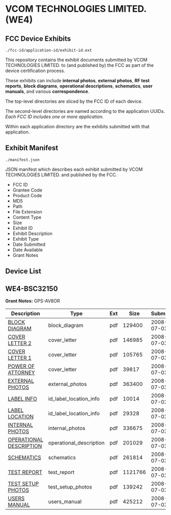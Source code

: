 # VCOM TECHNOLOGIES LIMITED. (WE4)
## FCC Device Exhibits

```
./fcc-id/application-id/exhibit-id.ext
```

This repository contains the exhibit documents submitted by VCOM TECHNOLOGIES LIMITED. to (and published by) the FCC as part of the device certification process.

These exhibits can include **internal photos**, **external photos**, **RF test reports**, **block diagrams**, **operational descriptions**, **schematics**, **user manuals**, and various **correspondence**.

The top-level directories are sliced by the FCC ID of each device.

The second-level directories are named according to the application UUIDs. *Each FCC ID includes one or more application.*

Within each application directory are the exhibits submitted with that application. 

## Exhibit Manifest

```
./manifest.json
```

JSON manifest which describes each exhibit submitted by VCOM TECHNOLOGIES LIMITED. and published by the FCC.

- FCC ID
- Grantee Code
- Product Code
- MD5
- Path
- File Extension
- Content Type
- Size
- Exhibit ID
- Exhibit Description
- Exhibit Type
- Date Submitted
- Date Available
- Grant Notes

## Device List
## WE4-BSC32150
**Grant Notes:** GPS-AV8OR

| Description | Type | Ext | Size | Submitted | Available |
| ----------- | ---- | --- | ---- | --------- | --------- |
| [BLOCK DIAGRAM](WE4-BSC32150/fc418259fb3dc84f0a1327813333c051/965031.pdf) | block_diagram | pdf | 129400 | 2008-07-03 | 2008-07-03 |
| [COVER LETTER 2](WE4-BSC32150/fc418259fb3dc84f0a1327813333c051/965033.pdf) | cover_letter | pdf | 146985 | 2008-07-03 | 2008-07-03 |
| [COVER LETTER 1](WE4-BSC32150/fc418259fb3dc84f0a1327813333c051/965034.pdf) | cover_letter | pdf | 105765 | 2008-07-03 | 2008-07-03 |
| [POWER OF ATTORNEY](WE4-BSC32150/fc418259fb3dc84f0a1327813333c051/965039.pdf) | cover_letter | pdf | 39817 | 2008-07-03 | 2008-07-03 |
| [EXTERNAL PHOTOS](WE4-BSC32150/fc418259fb3dc84f0a1327813333c051/965035.pdf) | external_photos | pdf | 363400 | 2008-07-03 | 2008-07-03 |
| [LABEL INFO](WE4-BSC32150/fc418259fb3dc84f0a1327813333c051/965036.pdf) | id_label_location_info | pdf | 10014 | 2008-07-03 | 2008-07-03 |
| [LABEL LOCATION](WE4-BSC32150/fc418259fb3dc84f0a1327813333c051/965037.pdf) | id_label_location_info | pdf | 29328 | 2008-07-03 | 2008-07-03 |
| [INTERNAL PHOTOS](WE4-BSC32150/fc418259fb3dc84f0a1327813333c051/965038.pdf) | internal_photos | pdf | 336675 | 2008-07-03 | 2008-07-03 |
| [OPERATIONAL DESCRIPTION](WE4-BSC32150/fc418259fb3dc84f0a1327813333c051/965032.pdf) | operational_description | pdf | 201029 | 2008-07-03 | 2008-07-03 |
| [SCHEMATICS](WE4-BSC32150/fc418259fb3dc84f0a1327813333c051/965040.pdf) | schematics | pdf | 261814 | 2008-07-03 | 2008-07-03 |
| [TEST REPORT](WE4-BSC32150/fc418259fb3dc84f0a1327813333c051/965041.pdf) | test_report | pdf | 1121766 | 2008-07-03 | 2008-07-03 |
| [TEST SETUP PHOTOS](WE4-BSC32150/fc418259fb3dc84f0a1327813333c051/965042.pdf) | test_setup_photos | pdf | 139242 | 2008-07-03 | 2008-07-03 |
| [USERS MANUAL](WE4-BSC32150/fc418259fb3dc84f0a1327813333c051/965043.pdf) | users_manual | pdf | 425212 | 2008-07-03 | 2008-07-03 |
